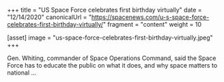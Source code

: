 +++
title = "US Space Force celebrates first birthday virtually"
date = "12/14/2020"
canonicalUrl = "https://spacenews.com/u-s-space-force-celebrates-first-birthday-virtually/"
fragment = "content"
weight = 10

[asset]
    image = "us-space-force-celebrates-first-birthday-virtually.jpeg"
+++

Gen. Whiting, commander of Space Operations Command, said the Space Force 
has to educate the public on what it does, and why space matters to 
national ...

